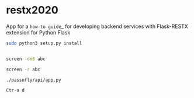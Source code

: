 # restx2020
App for a `how-to guide`_ for developing backend services with Flask-RESTX extension for Python Flask

```sh
sudo python3 setup.py install


screen -dmS abc

screen -r abc

./passnfly/api/app.py

Ctr-a d
```
